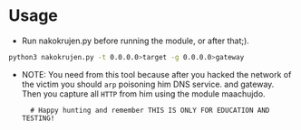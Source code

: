 # Usage
- Run nakokrujen.py before running the module, or after that;).

```bash
python3 nakokrujen.py -t 0.0.0.0>target -g 0.0.0.0>gateway
```
- NOTE: You need from this tool because after you hacked the network of the victim you should `arp` poisoning him DNS service.
        and gateway. Then you capture all `HTTP` from him using the module maachujdo.
        
        # Happy hunting and remember THIS IS ONLY FOR EDUCATION AND TESTING!
